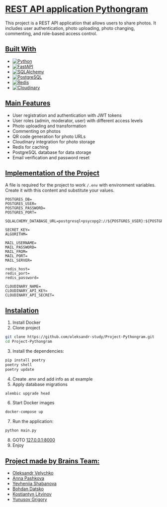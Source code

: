# [REST API application Pythongram](README.md)

This project is a REST API application that allows users to share photos. It includes user authentication, photo uploading, photo changing, commenting, and role-based access control.

## [Built With](README.md)

* [![Python][Python]][Python-url]
* [![FastAPI][FastAPI]][FastAPI-url]
* [![SQLAlchemy][SQLAlchemy]][SQLAlchemy-url]
* [![PostgreSQL][PostgreSQL]][PostgreSQL-url]
* [![Redis][Redis]][Redis-url]
* [![Cloudinary][Cloudinary]][Cloudinary-url]

## [Main Features](README.md)

- User registration and authentication with JWT tokens
- User roles (admin, moderator, user) with different access levels
- Photo uploading and transformation
- Commenting on photos
- QR code generation for photo URLs
- Cloudinary integration for photo storage
- Redis for caching
- PostgreSQL database for data storage
- Email verification and password reset

## [Implementation of the Project](README.md)

A file is required for the project to work `/.env` with environment variables.
Create it with this content and substitute your values.

```dotenv
POSTGRES_DB=
POSTGRES_USER=
POSTGRES_PASSWORD=
POSTGRES_PORT=

SQLALCHEMY_DATABASE_URL=postgresql+psycopg2://${POSTGRES_USER}:${POSTGRES_PASSWORD}@localhost:${POSTGRES_PORT}/${POSTGRES_DB}

SECRET_KEY=
ALGORITHM=

MAIL_USERNAME=
MAIL_PASSWORD=
MAIL_FROM=
MAIL_PORT=
MAIL_SERVER=

redis_host=
redis_port=
redis_password=

CLOUDINARY_NAME=
CLOUDINARY_API_KEY=
CLOUDINARY_API_SECRET=
```

## [Instalation](README.md)

1. Install Docker
2. Clone project
```bash
git clone https://github.com/oleksandr-study/Project-Pythongram.git
cd Project-Pythongram
```
3. Install the dependencies:
```bash
pip install poetry
poetry shell
poetry update
```
4. Create .env and add info as at example
5. Apply database migrations
```bash
alembic upgrade head
```
6. Start Docker images
```bash
docker-compose up
```
7. Run the application:
```bash
python main.py
```
8. GOTO [127.0.0.1:8000](http://127.0.0.1:8000/)
9. Enjoy

## [Project made by Brains Team:](README.md)

* [Oleksandr Velychko](https://github.com/oleksandr-study/)
* [Anna Pashkova](https://github.com/777sleepy777)
* [Yevheniia Shabanova](https://github.com/Vrokmoit)
* [Bohdan Datsko](https://github.com/skwet)
* [Kostiantyn Litvinov](https://github.com/Kollos777)
* [Yunusov Grigory](https://github.com/Grigory-Yunusov)


<!-- MARKDOWN LINKS & IMAGES -->
<!-- https://www.markdownguide.org/basic-syntax/#reference-style-links -->
[Python]: https://img.shields.io/badge/python-FFD700?style=for-the-badge&logo=python&logoColor=#3776AB
[Python-url]: https://www.python.org/
[FastAPI]: https://img.shields.io/badge/fastapi-black?style=for-the-badge&logo=fastapi&logoColor=#009688
[FastAPI-url]: https://fastapi.tiangolo.com/
[SQLAlchemy]: https://img.shields.io/badge/SQLAlchemy-D71F00?style=for-the-badge&logo=SQLAlchemy&logoColor=#D71F00
[SQLAlchemy-url]: https://www.sqlalchemy.org/
[PostgreSQL]: https://img.shields.io/badge/PostgreSQL-C5C6D0?style=for-the-badge&logo=PostgreSQL&logoColor=4169E1
[PostgreSQL-url]: https://www.postgresql.org/
[Redis]: https://img.shields.io/badge/Redis-FF4438?style=for-the-badge&logo=Redis&logoColor=white
[Redis-url]: https://redis.io/
[Cloudinary]: https://img.shields.io/badge/Cloudinary-7F7D9C?style=for-the-badge&logo=Cloudinary&logoColor=3448C5
[Cloudinary-url]: https://cloudinary.com/
